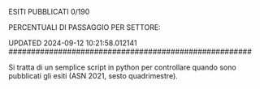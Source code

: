 ESITI PUBBLICATI 0/190 

PERCENTUALI DI PASSAGGIO PER SETTORE:

UPDATED 2024-09-12 10:21:58.012141
###################################################### 

Si tratta di un semplice script in python per controllare quando sono pubblicati gli esiti (ASN 2021, sesto quadrimestre).

